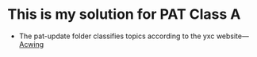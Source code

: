 # This is my solution for PAT Class A

+ The pat-update folder classifies topics according to the yxc website—[Acwing](https://www.acwing.com)
